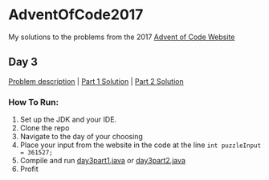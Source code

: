 # AdventOfCode2017
My solutions to the problems from the 2017 [Advent of Code Website](http://adventofcode.com/2017)


## Day 3

[Problem description](https://adventofcode.com/2017/day/3) | [Part 1 Solution](day3part1.java) | [Part 2 Solution](day3part2.java)

### How To Run:
1. Set up the JDK and your IDE.
2. Clone the repo
3. Navigate to the day of your choosing
4. Place your input from the website in the code at the line `int puzzleInput = 361527;`
5. Compile and run [day3part1.java](day3part1.java) or [day3part2.java](day3part2.java)
6. Profit
